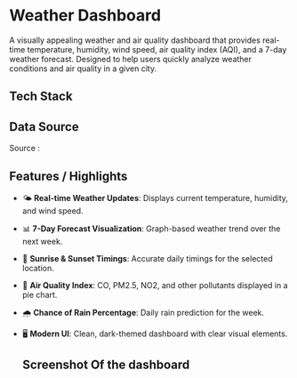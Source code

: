 # Weather Dashboard

A visually appealing weather and air quality dashboard that provides real-time temperature, humidity, wind speed, air quality index (AQI), and a 7-day weather forecast. Designed to help users quickly analyze weather conditions and air quality in a given city.

## Tech Stack


## Data Source
Source :

## Features / Highlights
- 🌤 **Real-time Weather Updates**: Displays current temperature, humidity, and wind speed.  
- 📊 **7-Day Forecast Visualization**: Graph-based weather trend over the next week.  
- 🌅 **Sunrise & Sunset Timings**: Accurate daily timings for the selected location.  
- 💨 **Air Quality Index**: CO, PM2.5, NO2, and other pollutants displayed in a pie chart.  
- 🌧 **Chance of Rain Percentage**: Daily rain prediction for the week.  
- 🖥 **Modern UI**: Clean, dark-themed dashboard with clear visual elements.

  ## Screenshot Of the dashboard
  
  

